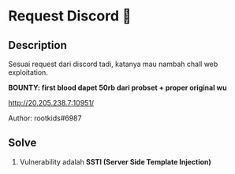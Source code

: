 # Request Discord 🥶

## Description

Sesuai request dari discord tadi, katanya mau nambah chall web exploitation.

**BOUNTY: first blood dapet 50rb dari probset + proper original wu**

http://20.205.238.7:10951/

Author: rootkids#6987

## Solve

1. Vulnerability adalah **SSTI (Server Side Template Injection)**